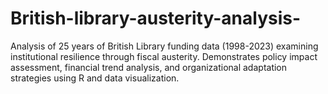 # British-library-austerity-analysis-
Analysis of 25 years of British Library funding data (1998-2023) examining institutional resilience through fiscal austerity. Demonstrates policy impact assessment, financial trend analysis, and organizational adaptation strategies using R and data visualization.
